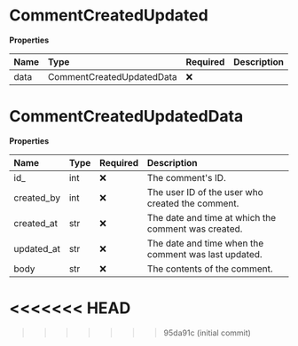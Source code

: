 # CommentCreatedUpdated

**Properties**

| Name | Type                      | Required | Description |
| :--- | :------------------------ | :------- | :---------- |
| data | CommentCreatedUpdatedData | ❌       |             |

# CommentCreatedUpdatedData

**Properties**

| Name       | Type | Required | Description                                          |
| :--------- | :--- | :------- | :--------------------------------------------------- |
| id\_       | int  | ❌       | The comment's ID.                                    |
| created_by | int  | ❌       | The user ID of the user who created the comment.     |
| created_at | str  | ❌       | The date and time at which the comment was created.  |
| updated_at | str  | ❌       | The date and time when the comment was last updated. |
| body       | str  | ❌       | The contents of the comment.                         |
<<<<<<< HEAD
=======

<!-- This file was generated by liblab | https://liblab.com/ -->
>>>>>>> 95da91c (initial commit)
